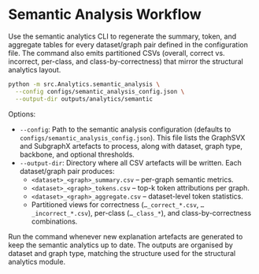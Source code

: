 # Semantic Analysis Workflow

Use the semantic analytics CLI to regenerate the summary, token, and aggregate
tables for every dataset/graph pair defined in the configuration file. The
command also emits partitioned CSVs (overall, correct vs. incorrect, per-class,
and class-by-correctness) that mirror the structural analytics layout.

```bash
python -m src.Analytics.semantic_analysis \
  --config configs/semantic_analysis_config.json \
  --output-dir outputs/analytics/semantic
```

Options:

- `--config`: Path to the semantic analysis configuration (defaults to
  `configs/semantic_analysis_config.json`). This file lists the GraphSVX and
  SubgraphX artefacts to process, along with dataset, graph type, backbone, and
  optional thresholds.
- `--output-dir`: Directory where all CSV artefacts will be written. Each
  dataset/graph pair produces:
  - `<dataset>_<graph>_summary.csv` – per-graph semantic metrics.
  - `<dataset>_<graph>_tokens.csv` – top-k token attributions per graph.
  - `<dataset>_<graph>_aggregate.csv` – dataset-level token statistics.
  - Partitioned views for correctness (`…_correct_*.csv`, `…_incorrect_*.csv`),
    per-class (`…_class_*`), and class-by-correctness combinations.

Run the command whenever new explanation artefacts are generated to keep the
semantic analytics up to date. The outputs are organised by dataset and graph
type, matching the structure used for the structural analytics module.
